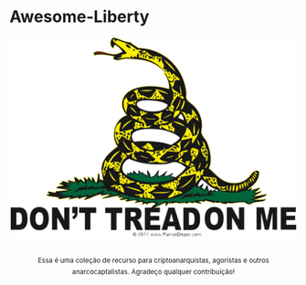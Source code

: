 # Awesome-Liberty


<div align="center">
	<img width="500" height="350" src="Media/dont-tread-on-me.png" alt="Awesome">
	<br>
	<br>
	<p>
		<sup>Essa é uma coleção de recurso para criptoanarquistas, agoristas e outros anarcocaptalistas. Agradeço qualquer contribuição!</sup>
		<br>
	</p>
	<br>
	<br>
</div>
